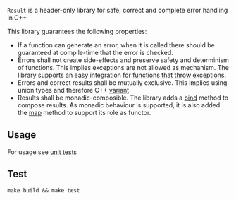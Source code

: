 `Result` is a header-only library for safe, correct and complete error handling in C++ 

This library guarantees the following properties:
- If a function can generate an error, when it is called there should be guaranteed at compile-time that the error is checked.
- Errors shall not create side-effects and preserve safety and determinism of functions.
This implies exceptions are not allowed as mechanism. The library supports an easy integration for [functions that throw exceptions](include/result/from_throwable.hpp).
- Errors and correct results shall be mutually exclusive. This implies using union types and therefore C++ [variant](https://en.cppreference.com/w/cpp/utility/variant)
- Results shall be monadic-composible. The library adds a [bind](include/resut/bind.hpp) method to compose results. As monadic behaviour is supported,
it is also added the [map](include/resut/bind.hpp) method to support its role as functor.

## Usage

For usage see [unit tests](test/test.cpp)

## Test

```shell
make build && make test

```
